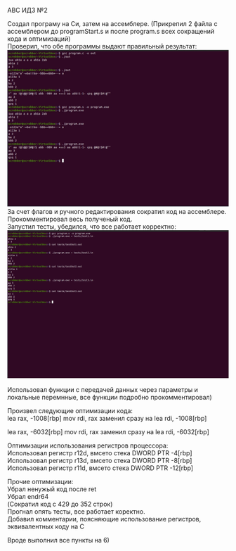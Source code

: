 АВС ИДЗ №2 

Создал програму на Си, затем на ассемблере.  (Прикрепил 2 файла с ассемблером до programStart.s и после program.s всех сокращений кода и оптимизаций)  
Проверил, что обе программы выдают правильный результат:  
![image](/static/asm.jpg)  
За счет флагов и ручного редактирования сократил код на ассемблере.  
Прокомментировал весь полученый код.  
Запустил тесты, убедился, что все работает корректно:  
![image](/static/tests.jpg)

Использовал функции с передачей данных через параметры и локальные перемнные, все функции подробно прокомментировал)  

Произвел следующие оптимизации кода:  
lea	rax, -1008[rbp]
mov	rdi, rax
заменил сразу на 
lea rdi, -1008[rbp]

lea	rax, -6032[rbp]
mov	rdi, rax
заменил сразу на 
lea rdi, -6032[rbp]

Оптимизации использования регистров процессора:  
Использовал регистр r12d, вмсето стека DWORD PTR -4[rbp]  
Использовал регистр r13d, вмсето стека DWORD PTR -8[rbp]  
Использовал регистр r11d, вмсето стека DWORD PTR -12[rbp]  

Прочие оптимизации:  
Убрал ненужый код после ret  
Убрал endr64  
(Сократил код с 429 до 352 строк)  
Прогнал опять тесты, все работает коректно.  
Добавил комментарии, поясняющие использование регистров, эквивалентных коду на С  

Вроде выполнил все пункты на 6)
